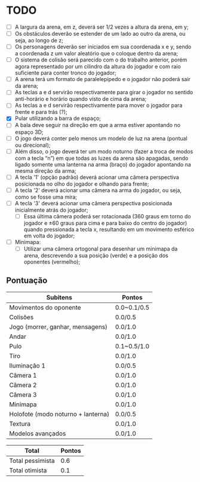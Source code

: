 # TODO

- [ ] A largura da arena, em z, deverá ser 1/2 vezes a altura da arena, em y;
- [ ] Os obstáculos deverão se estender de um lado ao outro da arena, ou seja, ao longo de z;
- [ ] Os personagens deverão ser iniciados em sua coordenada x e y, sendo a coordenada z um valor aleatório que o coloque dentro da arena;
- [ ] O sistema de colisão será parecido com o do trabalho anterior, porém agora representado por um cilindro da altura do jogador e com raio suficiente para conter tronco do jogador;
- [ ] A arena terá um formato de paralelepípedo e o jogador não poderá sair da arena;
- [ ] As teclas a e d servirão respectivamente para girar o jogador no sentido anti-horário e horário quando visto de cima da arena;
- [ ] As teclas a e d servirão respectivamente para mover o jogador para frente e para trás (?);
- [x] Pular utilizando a barra de espaço;
- [ ] A bala deve seguir na direção em que a arma estiver apontando no espaço 3D;
- [ ] O jogo deverá conter pelo menos um modelo de luz na arena (pontual ou direcional);
- [ ] Além disso, o jogo deverá ter um modo noturno (fazer a troca de modos com a tecla “n”) em que todas as luzes da arena são apagadas, sendo ligado somente uma lanterna na arma (braço) do jogador apontando na mesma direção da arma;
- [ ] A tecla '1' (opção padrão) deverá acionar uma câmera perspectiva posicionada no olho do jogador e olhando para frente;
- [ ] A tecla '2' deverá acionar uma câmera na arma do jogador, ou seja, como se fosse uma mira;
- [ ] A tecla '3' deverá acionar uma câmera perspectiva posicionada inicialmente atrás do jogador;
   - [ ] Essa última câmera poderá ser rotacionada (360 graus em torno do jogador e ±60 graus para cima e para baixo do centro do jogador) quando pressionada a tecla x, resultando em um movimento esférico em volta do jogador;
- [ ] Minimapa:
   - [ ] Utilizar uma câmera ortogonal para desenhar um minimapa da arena, descrevendo a sua posição (verde) e a posição dos oponentes (vermelho);

## Pontuação

|Subitens|Pontos|
|---|---|
|Movimentos do oponente|0.0~0.1/0.5|
|Colisões|0.0/0.5|
|Jogo (morrer, ganhar, mensagens)|0.0/1.0|
|Andar|0.0/1.0|
|Pulo|0.1~0.5/1.0|
|Tiro|0.0/1.0|
|Iluminação 1|0.0/0.5|
|Câmera 1|0.0/1.0|
|Câmera 2|0.0/1.0|
|Câmera 3|0.0/1.0|
|Minimapa|0.0/1.0|
|Holofote (modo noturno + lanterna)|0.0/0.5|
|Textura|0.0/1.0|
|Modelos avançados|0.0/1.0|

|Total|Pontos|
|---|---|
|Total pessimista|0.6|
|Total otimista|0.1|
